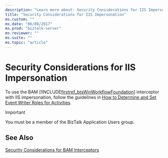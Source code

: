 ```yaml
---
description: "Learn more about: Security Considerations for IIS Impersonation"
title: "Security Considerations for IIS Impersonation"
ms.custom: ""
ms.date: "06/08/2017"
ms.prod: "biztalk-server"
ms.reviewer: ""
ms.suite: ""
ms.topic: "article"
---
```

# Security Considerations for IIS Impersonation
To use the BAM [!INCLUDE[firstref_btsWinWorkflowFoundation](../includes/firstref-btswinworkflowfoundation-md.md)] interceptor with IIS impersonation, follow the guidelines in [How to Determine and Set Event Writer Roles for Activities](../core/how-to-determine-and-set-event-writer-roles-for-activities.md).  
  
> [!IMPORTANT]
>  You must be a member of the BizTalk Application Users group.  
  
## See Also  
 [Security Considerations for BAM Interceptors](../core/security-considerations-for-bam-interceptors.md)
